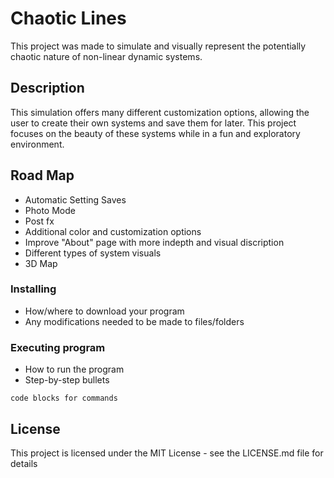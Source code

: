 # Chaotic Lines

This project was made to simulate and visually represent the potentially chaotic nature of non-linear dynamic systems.


## Description

This simulation offers many different customization options, allowing the user to create their own systems and save them for later. This project focuses on the beauty of these systems while in a fun and exploratory environment.


## Road Map

* Automatic Setting Saves
* Photo Mode
* Post fx
* Additional color and customization options
* Improve "About" page with more indepth and visual discription
* Different types of system visuals
* 3D Map

### Installing

* How/where to download your program
* Any modifications needed to be made to files/folders

### Executing program

* How to run the program
* Step-by-step bullets
```
code blocks for commands
```


## License

This project is licensed under the MIT License - see the LICENSE.md file for details